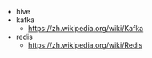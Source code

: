 -   hive
-   kafka
    -   https://zh.wikipedia.org/wiki/Kafka
-   redis
    -   https://zh.wikipedia.org/wiki/Redis
